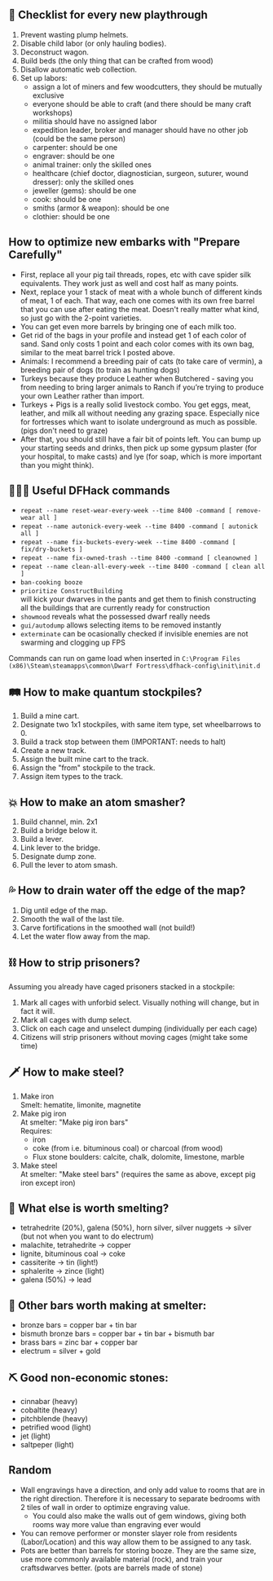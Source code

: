 ## 🐴 Checklist for every new playthrough
1. Prevent wasting plump helmets.
2. Disable child labor (or only hauling bodies).
3. Deconstruct wagon.
4. Build beds (the only thing that can be crafted from wood)
5. Disallow automatic web collection.
6. Set up labors:
   - assign a lot of miners and few woodcutters, they should be mutually exclusive
   - everyone should be able to craft (and there should be many craft workshops)
   - militia should have no assigned labor
   - expedition leader, broker and manager should have no other job (could be the same person)
   - carpenter: should be one
   - engraver: should be one
   - animal trainer: only the skilled ones
   - healthcare (chief doctor, diagnostician, surgeon, suturer, wound dresser): only the skilled ones
   - jeweller (gems): should be one
   - cook: should be one
   - smiths (armor & weapon): should be one
   - clothier: should be one

## How to optimize new embarks with "Prepare Carefully"
- First, replace all your pig tail threads, ropes, etc with cave spider silk equivalents. They work just as well and cost half as many points.
- Next, replace your 1 stack of meat with a whole bunch of different kinds of meat, 1 of each. That way, each one comes with its own free barrel that you can use after eating the meat. Doesn't really matter what kind, so just go with the 2-point varieties.
- You can get even more barrels by bringing one of each milk too.
- Get rid of the bags in your profile and instead get 1 of each color of sand. Sand only costs 1 point and each color comes with its own bag, similar to the meat barrel trick I posted above.
- Animals: I recommend a breeding pair of cats (to take care of vermin), a breeding pair of dogs (to train as hunting dogs)
- Turkeys because they produce Leather when Butchered - saving you from needing to bring larger animals to Ranch if you’re trying to produce your own Leather rather than import.
- Turkeys + Pigs is a really solid livestock combo. You get eggs, meat, leather, and milk all without needing any grazing space. Especially nice for fortresses which want to isolate underground as much as possible. (pigs don't need to graze)
- After that, you should still have a fair bit of points left. You can bump up your starting seeds and drinks, then pick up some gypsum plaster (for your hospital, to make casts) and lye (for soap, which is more important than you might think).

## 👨🏻‍💻 Useful DFHack commands
- `repeat --name reset-wear-every-week --time 8400 -command [ remove-wear all ]`
- `repeat --name autonick-every-week --time 8400 -command [ autonick all ]`
- `repeat --name fix-buckets-every-week --time 8400 -command [ fix/dry-buckets ]`
- `repeat --name fix-owned-trash --time 8400 -command [ cleanowned ]`
- `repeat --name clean-all-every-week --time 8400 -command [ clean all ]`
- `ban-cooking booze`
- `prioritize ConstructBuilding`  
  will kick your dwarves in the pants and get them to finish constructing all the buildings that are currently ready for construction
- `showmood` reveals what the possessed dwarf really needs
- `gui/autodump` allows selecting items to be removed instantly
- `exterminate` can be ocasionally checked if invisible enemies are not swarming and clogging up FPS

Commands can run on game load when inserted in `C:\Program Files (x86)\Steam\steamapps\common\Dwarf Fortress\dfhack-config\init\init.d`

## 🛤️ How to make quantum stockpiles?
1. Build a mine cart.
2. Designate two 1x1 stockpiles, with same item type, set wheelbarrows to 0.
3. Build a track stop between them (IMPORTANT: needs to halt)
4. Create a new track.
5. Assign the built mine cart to the track.
6. Assign the "from" stockpile to the track.
7. Assign item types to the track.

## 💥 How to make an atom smasher?
1. Build channel, min. 2x1
2. Build a bridge below it.
3. Build a lever.
4. Link lever to the bridge.
5. Designate dump zone.
6. Pull the lever to atom smash.

## 💦 How to drain water off the edge of the map?
1. Dig until edge of the map.
2. Smooth the wall of the last tile.
3. Carve fortifications in the smoothed wall (not build!)
4. Let the water flow away from the map.

## ⛓️ How to strip prisoners?
Assuming you already have caged prisoners stacked in a stockpile:
1. Mark all cages with unforbid select. Visually nothing will change, but in fact it will.
2. Mark all cages with dump select.
3. Click on each cage and unselect dumping (individually per each cage)
4. Citizens will strip prisoners without moving cages (might take some time)

## 🗡️ How to make steel?
1. Make iron  
Smelt: hematite, limonite, magnetite
2. Make pig iron  
At smelter: "Make pig iron bars"  
Requires:  
    - iron
    - coke (from i.e. bituminous coal) or charcoal (from wood)
    - Flux stone boulders: calcite, chalk, dolomite, limestone, marble
3. Make steel  
At smelter: "Make steel bars" (requires the same as above, except pig iron except iron)

## 🧈 What else is worth smelting?
- tetrahedrite (20%), galena (50%), horn silver, silver nuggets -> silver (but not when you want to do electrum)
- malachite, tetrahedrite -> copper
- lignite, bituminous coal -> coke
- cassiterite -> tin (light!)
- sphalerite -> zince (light)
- galena (50%) -> lead

## 🧈 Other bars worth making at smelter:
- bronze bars = copper bar + tin bar
- bismuth bronze bars = copper bar + tin bar + bismuth bar
- brass bars = zinc bar + copper bar
- electrum = silver + gold

## ⛏️ Good non-economic stones:
- cinnabar (heavy)
- cobaltite (heavy)
- pitchblende (heavy)
- petrified wood (light)
- jet (light)
- saltpeper (light)

## Random
- Wall engravings have a direction, and only add value to rooms that are in the right direction. Therefore it is necessary to separate bedrooms with 2 tiles of wall in order to optimize engraving value.
  - You could also make the walls out of gem windows, giving both rooms way more value than engraving ever would
- You can remove performer or monster slayer role from residents (Labor/Location) and this way allow them to be assigned to any task.
- Pots are better than barrels for storing booze. They are the same size, use more commonly available material (rock), and train your craftsdwarves better. (pots are barrels made of stone)
